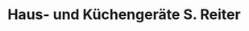 ---
title: "Haus- und Küchengeräte S. Reiter"
url: /wien/haus-und-kuechengeraete-s-reiter/
shop: Haushaltsartikel
---